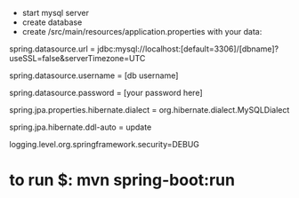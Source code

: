 - start mysql server
- create database
- create /src/main/resources/application.properties with your data:

spring.datasource.url = jdbc:mysql://localhost:[default=3306]/[dbname]?useSSL=false&serverTimezone=UTC
  
spring.datasource.username = [db username]
  
spring.datasource.password = [your password here]

spring.jpa.properties.hibernate.dialect = org.hibernate.dialect.MySQLDialect

spring.jpa.hibernate.ddl-auto = update

logging.level.org.springframework.security=DEBUG
# to run $: mvn spring-boot:run


